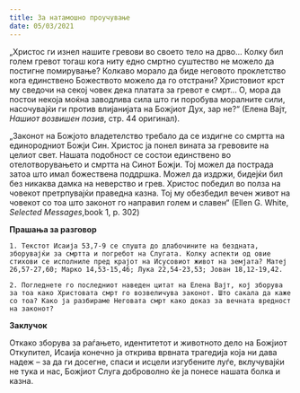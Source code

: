 ```yaml
---
title: За натамошно проучување
date: 05/03/2021
---
```


„Христос ги изнел нашите гревови во своето тело на дрво... Колку бил голем гревот тогаш кога ниту едно смртно суштество не можело да постигне помирување? Колкаво морало да биде неговото проклетство кога единствено Божеството можело да го отстрани? Христовиот крст му сведочи на секој човек дека платата за гревот е смрт... О, мора да постои некоја моќна заводлива сила што ги поробува моралните сили, насочувајќи ги против влијанијата на Божјиот Дух, зар не?“ (Елена Вајт, *Нашиот возвишен позив*, стр. 44 оригинал).

„Законот на Божјото владетелство требало да се издигне со смртта на единородниот Божји Син. Христос ја понел вината за гревовите на целиот свет. Нашата подобност се состои единствено во отелотворувањето и смртта на Синот Божји. Тој можел да пострада затоа што имал божествена поддршка. Можел да издржи, бидејќи бил без никаква дамка на неверство и грев. Христос победил во полза на човекот претрпувајќи праведна казна. Тој му обезбедил вечен живот на човекот со тоа што законот го направил голем и славен“ (Еllеn G. Whitе, *Selected Messages*,book 1, p. 302)

**Прашања за разговор**

`1. Текстот Исаија 53,7-9 се спушта до длабочините на бездната, зборувајќи за смртта и погребот на Слугата. Колку аспекти од овие стихови се исполниле пред крајот на Исусовиот живот на земјата? Матеј 26,57-27,60; Марко 14,53-15,46; Лука 22,54-23,53; Јован 18,12-19,42.`

`2. Погледнете го последниот наведен цитат на Елена Вајт, кој зборува за тоа како Христовата смрт го возвеличува законот. Што сакала да каже со тоа? Како ја разбираме Неговата смрт како доказ за вечната вредност на законот?`

**Заклучок** 

Откако зборува за раѓањето, идентитетот и животното дело на Божјиот Откупител, Исаија конечно ја открива врвната трагедија која ни дава надеж – за да ги досегне, спаси и исцели изгубените луѓе, вклучувајќи не тука и нас, Божјиот Слуга доброволно ќе ја понесе нашата болка и казна.
